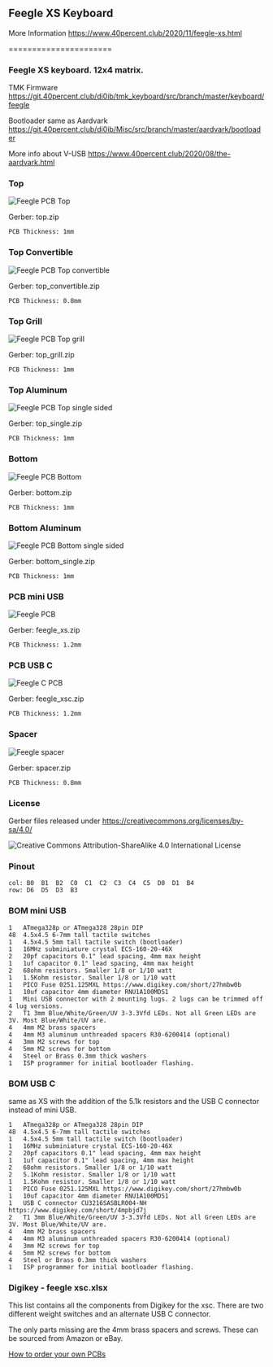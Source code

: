 ## Feegle XS Keyboard

More Information https://www.40percent.club/2020/11/feegle-xs.html


======================

### Feegle XS keyboard. 12x4 matrix.

TMK Firmware https://git.40percent.club/di0ib/tmk_keyboard/src/branch/master/keyboard/feegle

Bootloader same as Aardvark https://git.40percent.club/di0ib/Misc/src/branch/master/aardvark/bootloader

More info about V-USB https://www.40percent.club/2020/08/the-aardvark.html


### Top
![Feegle PCB Top](top.png)

Gerber: top.zip

    PCB Thickness: 1mm


### Top Convertible
![Feegle PCB Top convertible](top_convertible.png)

Gerber: top_convertible.zip

    PCB Thickness: 0.8mm


### Top Grill
![Feegle PCB Top grill](top_grill.png)

Gerber: top_grill.zip

    PCB Thickness: 1mm


### Top Aluminum
![Feegle PCB Top single sided](top_single.png)

Gerber: top_single.zip

    PCB Thickness: 1mm


### Bottom

![Feegle PCB Bottom](bottom.png)

Gerber: bottom.zip

    PCB Thickness: 1mm


### Bottom Aluminum

![Feegle PCB Bottom single sided](bottom_single.png)

Gerber: bottom_single.zip

    PCB Thickness: 1mm


### PCB mini USB

![Feegle PCB](feegle_xs.png)

Gerber: feegle_xs.zip

    PCB Thickness: 1.2mm


### PCB USB C

![Feegle C PCB](feegle_xsc.png)

Gerber: feegle_xsc.zip

    PCB Thickness: 1.2mm


### Spacer

![Feegle spacer](spacer.png)

Gerber: spacer.zip

    PCB Thickness: 0.8mm

### License

Gerber files released under https://creativecommons.org/licenses/by-sa/4.0/

![Creative Commons Attribution-ShareAlike 4.0 International License](https://i.creativecommons.org/l/by-sa/4.0/88x31.png)


### Pinout

    col: B0  B1  B2  C0  C1  C2  C3  C4  C5  D0  D1  B4
    row: D6  D5  D3  B3


### BOM mini USB

    1	ATmega328p or ATmega328 28pin DIP
    48  4.5x4.5 6-7mm tall tactile switches
    1   4.5x4.5 5mm tall tactile switch (bootloader)
    1	16MHz subminiature crystal ECS-160-20-46X
    2	20pf capacitors 0.1" lead spacing, 4mm max height
    1	1uf capacitor 0.1" lead spacing, 4mm max height
    2	68ohm resistors. Smaller 1/8 or 1/10 watt
    1	1.5Kohm resistor. Smaller 1/8 or 1/10 watt
    1	PICO Fuse 0251.125MXL https://www.digikey.com/short/27hmbw0b
    1	10uf capacitor 4mm diameter RNU1A100MDS1
    1	Mini USB connector with 2 mounting lugs. 2 lugs can be trimmed off 4 lug versions.
    2	T1 3mm Blue/White/Green/UV 3-3.3Vfd LEDs. Not all Green LEDs are 3V. Most Blue/White/UV are.
    4	4mm M2 brass spacers
    4	4mm M3 aluminum unthreaded spacers R30-6200414 (optional)
    4	3mm M2 screws for top
    4	5mm M2 screws for bottom
    4	Steel or Brass 0.3mm thick washers
    1	ISP programmer for initial bootloader flashing.


### BOM USB C 
same as XS with the addition of the 5.1k resistors and the USB C connector instead of mini USB.

    1	ATmega328p or ATmega328 28pin DIP
    48  4.5x4.5 6-7mm tall tactile switches
    1   4.5x4.5 5mm tall tactile switch (bootloader)
    1	16MHz subminiature crystal ECS-160-20-46X
    2	20pf capacitors 0.1" lead spacing, 4mm max height
    1	1uf capacitor 0.1" lead spacing, 4mm max height
    2	68ohm resistors. Smaller 1/8 or 1/10 watt
    2   5.1Kohm resistor. Smaller 1/8 or 1/10 watt
    1	1.5Kohm resistor. Smaller 1/8 or 1/10 watt
    1	PICO Fuse 0251.125MXL https://www.digikey.com/short/27hmbw0b
    1	10uf capacitor 4mm diameter RNU1A100MDS1
    1	USB C connector CU3216SASBLR004-NH https://www.digikey.com/short/4mpbjd7j
    2	T1 3mm Blue/White/Green/UV 3-3.3Vfd LEDs. Not all Green LEDs are 3V. Most Blue/White/UV are.
    4	4mm M2 brass spacers
    4	4mm M3 aluminum unthreaded spacers R30-6200414 (optional)
    4	3mm M2 screws for top
    4	5mm M2 screws for bottom
    4	Steel or Brass 0.3mm thick washers
    1	ISP programmer for initial bootloader flashing.


### Digikey - feegle xsc.xlsx

This list contains all the components from Digikey for the xsc. There are two different weight switches and an alternate USB C connector.

The only parts missing are the 4mm brass spacers and screws. These can be sourced from Amazon or eBay.


[How to order your own PCBs](http://www.40percent.club/2017/03/ordering-pcb.html)
